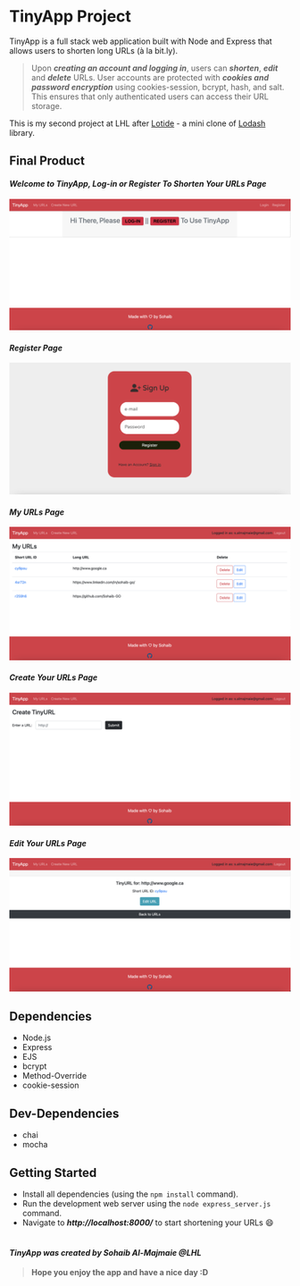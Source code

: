 # TinyApp Project

TinyApp is a full stack web application built with Node and Express that allows users to shorten long URLs (à la bit.ly).
<br>

> Upon **_creating an account and logging in_**, users can **_shorten_**, **_edit_** and **_delete_** URLs. User accounts are protected with **_cookies and password encryption_** using cookies-session, bcrypt, hash, and salt. This ensures that only authenticated users can access their URL storage.

This is my second project at LHL after [Lotide](https://github.com/Sohaib-GO/lotide) - a mini clone of [Lodash](https://lodash.com) library.

## Final Product

#### _Welcome to TinyApp, Log-in or Register To Shorten Your URLs Page_

!["Welcome to TinyApp, Log-in or Register To Shorten Your URLs "](https://github.com/Sohaib-GO/TinyApp/blob/master/demo-imgs/start.png)

#### _Register Page_

!["Register Page"](https://github.com/Sohaib-GO/TinyApp/blob/master/demo-imgs/register.png)

#### _My URLs Page_

!["My Urls Page"](https://github.com/Sohaib-GO/TinyApp/blob/master/demo-imgs/myURLs.png)


#### _Create Your URLs Page_

!["Create Your URLs Page"](https://github.com/Sohaib-GO/TinyApp/blob/master/demo-imgs/create.png)

#### _Edit Your URLs Page_

!["Edit Your URLs Page"](https://github.com/Sohaib-GO/TinyApp/blob/master/demo-imgs/edit.png)



## Dependencies

- Node.js
- Express
- EJS
- bcrypt
- Method-Override
- cookie-session

## Dev-Dependencies

- chai
- mocha

## Getting Started

- Install all dependencies (using the `npm install` command).
- Run the development web server using the `node express_server.js` command.
- Navigate to **_http://localhost:8000/_** to start shortening your URLs 😄
  <br>
  <br>

#### _TinyApp was created by Sohaib Al-Majmaie @LHL_

> **Hope you enjoy the app and have a nice day :D**
